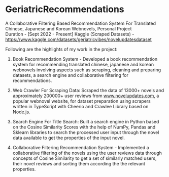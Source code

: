 # GeriatricRecommendations

A Collaborative Filtering Based Recommendation System For Translated Chinese, Japanese and Korean Webnovels, Personal Project   
Duration - [Sept 2022 - Present]
Kaggle (Scraped Datasets) - https://www.kaggle.com/datasets/geriatricvibes/novelupdatesdataset

Following are the highlights of my work in the project:

1) Book Recommendation System - Developed a book recommendation system for recommending translated chinese, japanese and korean webnovels involving aspects such as scraping, cleaning and preparing datasets, a search engine and collaborative filtering for recommendations.

2) Web Crawler For Scraping Data: Scraped the data of 13000+ novels and approximately 200000+ user reviews from www.novelupdates.com, a popular webnovel website,  for dataset preparation using scrapers written in TypeScript with Cheerio and Crawlee Library based on Node.js.

3) Search Engine For Title Search: Built a search engine in Python based on the Cosine Similarity Scores with the help of NumPy, Pandas and Sklearn libraries to search the processed user input through the novel data available to get the properties of the input novel.

4) Collaborative Filtering Recommendation System - Implemented a collaborative filtering of the novels using the user reviews data through concepts of Cosine Similarity to get a set of similarly matched users, their novel reviews and sorting them according the the relevant properties.

